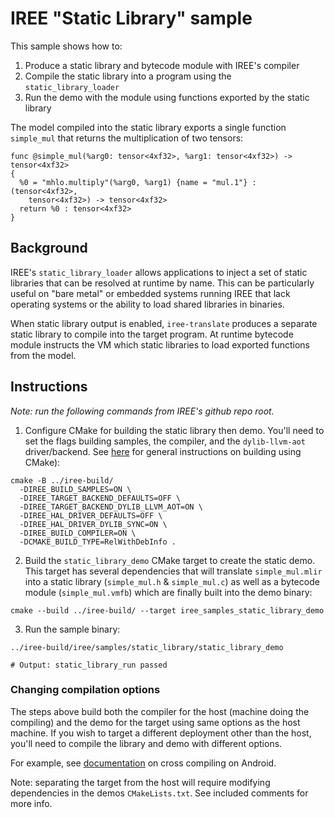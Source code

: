 # IREE "Static Library" sample

This sample shows how to:
1. Produce a static library and bytecode module with IREE's compiler
2. Compile the static library into a program using the `static_library_loader`
3. Run the demo with the module using functions exported by the static library

The model compiled into the static library exports a single function
`simple_mul` that returns the multiplication of two tensors:

```mlir
func @simple_mul(%arg0: tensor<4xf32>, %arg1: tensor<4xf32>) -> tensor<4xf32>
{
  %0 = "mhlo.multiply"(%arg0, %arg1) {name = "mul.1"} : (tensor<4xf32>,
    tensor<4xf32>) -> tensor<4xf32>
  return %0 : tensor<4xf32>
}
```

## Background

IREE's `static_library_loader` allows applications to inject a set of static
libraries that can be resolved at runtime by name. This can be particularly
useful on "bare metal" or embedded systems running IREE that lack operating
systems or the ability to load shared libraries in binaries.

When static library output is enabled, `iree-translate` produces a separate
static library to compile into the target program. At runtime bytecode module
instructs the VM which static libraries to load exported functions from the
model.

## Instructions
_Note: run the following commands from IREE's github repo root._

1. Configure CMake for building the static library then demo. You'll need to set
the flags building samples, the compiler, and the `dylib-llvm-aot`
driver/backend. See
[here](https://google.github.io/iree/building-from-source/getting-started/)
for general instructions on building using CMake):

  ```shell
  cmake -B ../iree-build/
    -DIREE_BUILD_SAMPLES=ON \
    -DIREE_TARGET_BACKEND_DEFAULTS=OFF \
    -DIREE_TARGET_BACKEND_DYLIB_LLVM_AOT=ON \
    -DIREE_HAL_DRIVER_DEFAULTS=OFF \
    -DIREE_HAL_DRIVER_DYLIB_SYNC=ON \
    -DIREE_BUILD_COMPILER=ON \
    -DCMAKE_BUILD_TYPE=RelWithDebInfo .
  ```

2. Build the `static_library_demo` CMake target to create the static demo. This
target has several dependencies that will translate `simple_mul.mlir` into a
static library (`simple_mul.h` & `simple_mul.c`) as well as a bytecode module
(`simple_mul.vmfb`) which are finally built into the demo binary:

  ```shell
  cmake --build ../iree-build/ --target iree_samples_static_library_demo
  ```

3. Run the sample binary:

  ```shell
  ../iree-build/iree/samples/static_library/static_library_demo

  # Output: static_library_run passed
  ```

### Changing compilation options

The steps above build both the compiler for the host (machine doing the
compiling) and the demo for the target using same options as the host machine.
If you wish to target a different deployment other than the host, you'll need to
compile the library and demo with different options.

For example, see
[documentation](https://google.github.io/iree/building-from-source/android/)
on cross compiling on Android.

Note: separating the target from the host will require modifying dependencies in
the demos `CMakeLists.txt`. See included comments for more info.
